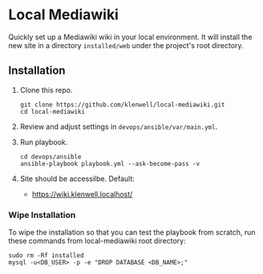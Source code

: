# Local Mediawiki

Quickly set up a Mediawiki wiki in your local environment. It will install the new site in a directory `installed/web` under the project's root directory.


## Installation

1. Clone this repo.

    ```
    git clone https://github.com/klenwell/local-mediawiki.git
    cd local-mediawiki
    ```

2. Review and adjust settings in `devops/ansible/var/main.yml`.

3. Run playbook.

    ```
    cd devops/ansible
    ansible-playbook playbook.yml --ask-become-pass -v
    ```

4. Site should be accessilbe. Default:

    - https://wiki.klenwell.localhost/

### Wipe Installation

To wipe the installation so that you can test the playbook from scratch, run these commands from local-mediawiki root directory:

```
sudo rm -Rf installed
mysql -u<DB_USER> -p -e "DROP DATABASE <DB_NAME>;"
```
